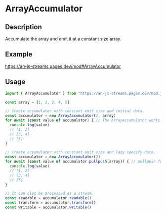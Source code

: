 # ArrayAccumulator

## Description
Accumulate the array and emit it at a constant size array.

## Example
https://an-js-streams.pages.dev/mod#ArrayAccumulator

## Usage
```ts
import { ArrayAccumulator } from "https://an-js-streams.pages.dev/mod.js" // or .ts

const array = [1, 2, 3, 4, 5]

// Create accumulator with constant emit size and initial data.
const accumulator = new ArrayAccumulator(2, array)
for await (const value of accumulator) { // The ArrayAccumulator works as an AsyncGenerator.
  console.log(value)
  // [1, 2]
  // [3, 4]
  // [5]
}

// Create accumulator with constant emit size and lazy specify data.
const accumulator = new ArrayAccumulator(2)
for await (const value of accumulator.pullpush(array)) { // pullpush function is Push and pull at the same time.
  console.log(value)
  // [1, 2]
  // [3, 4]
  // [5]
}

// It can also be processed as a stream.
const readable = accumulator.readable()
const transform = accumulator.transform()
const writable = accumulator.writable()
```